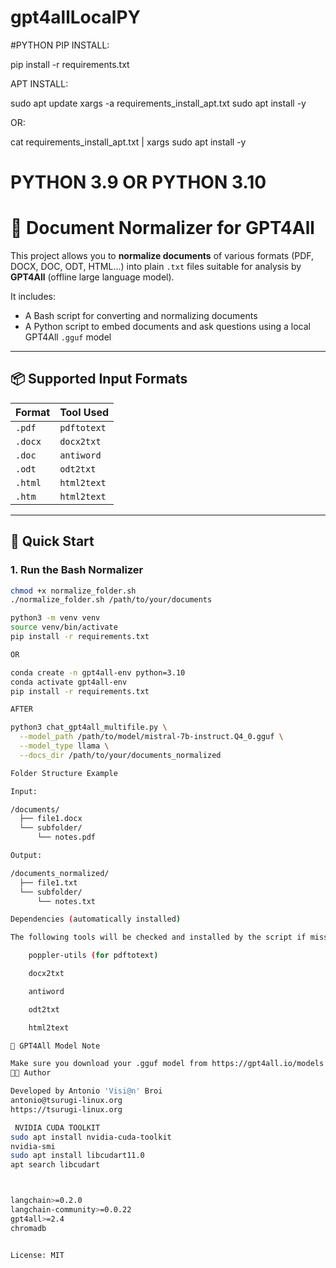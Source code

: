 # gpt4allLocalPY

#PYTHON PIP INSTALL:

pip install -r requirements.txt

APT INSTALL:

sudo apt update
xargs -a requirements_install_apt.txt sudo apt install -y

OR:

cat requirements_install_apt.txt | xargs sudo apt install -y


# PYTHON 3.9 OR PYTHON 3.10

# 🧹 Document Normalizer for GPT4All

This project allows you to **normalize documents** of various formats (PDF, DOCX, DOC, ODT, HTML...) into plain `.txt` files suitable for analysis by **GPT4All** (offline large language model).

It includes:
- A Bash script for converting and normalizing documents
- A Python script to embed documents and ask questions using a local GPT4All `.gguf` model

---

## 📦 Supported Input Formats

| Format      | Tool Used         |
|-------------|-------------------|
| `.pdf`      | `pdftotext`       |
| `.docx`     | `docx2txt`        |
| `.doc`      | `antiword`        |
| `.odt`      | `odt2txt`         |
| `.html`     | `html2text`       |
| `.htm`      | `html2text`       |

---

## 🚀 Quick Start

### 1. Run the Bash Normalizer

```bash
chmod +x normalize_folder.sh
./normalize_folder.sh /path/to/your/documents

python3 -m venv venv
source venv/bin/activate
pip install -r requirements.txt

OR

conda create -n gpt4all-env python=3.10
conda activate gpt4all-env
pip install -r requirements.txt

AFTER

python3 chat_gpt4all_multifile.py \
  --model_path /path/to/model/mistral-7b-instruct.Q4_0.gguf \
  --model_type llama \
  --docs_dir /path/to/your/documents_normalized

Folder Structure Example

Input:

/documents/
  ├── file1.docx
  └── subfolder/
      └── notes.pdf

Output:

/documents_normalized/
  ├── file1.txt
  └── subfolder/
      └── notes.txt

Dependencies (automatically installed)

The following tools will be checked and installed by the script if missing:

    poppler-utils (for pdftotext)

    docx2txt

    antiword

    odt2txt

    html2text

🔐 GPT4All Model Note

Make sure you download your .gguf model from https://gpt4all.io/models or HuggingFace and provide the full path via --model_path.
🧑‍💻 Author

Developed by Antonio 'Visi@n' Broi
antonio@tsurugi-linux.org
https://tsurugi-linux.org

 NVIDIA CUDA TOOLKIT
sudo apt install nvidia-cuda-toolkit
nvidia-smi
sudo apt install libcudart11.0
apt search libcudart



langchain>=0.2.0
langchain-community>=0.0.22
gpt4all>=2.4
chromadb


License: MIT




